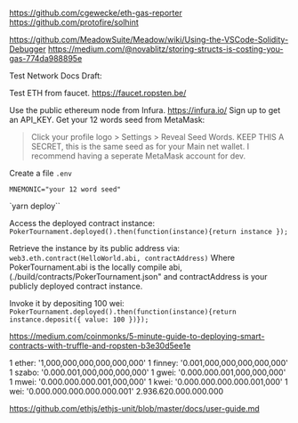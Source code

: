 https://github.com/cgewecke/eth-gas-reporter
https://github.com/protofire/solhint


https://github.com/MeadowSuite/Meadow/wiki/Using-the-VSCode-Solidity-Debugger
https://medium.com/@novablitz/storing-structs-is-costing-you-gas-774da988895e

Test Network Docs Draft:

Test ETH from faucet.
https://faucet.ropsten.be/

Use the public ethereum node from Infura. https://infura.io/
Sign up to get an API_KEY.
Get your 12 words seed from MetaMask:
>Click your profile logo > Settings > Reveal Seed Words. KEEP THIS A SECRET, this is the same seed as for your Main net wallet.
I recommend having a seperate MetaMask account for dev.

Create a file `.env`
```
MNEMONIC="your 12 word seed"
```

`yarn deploy``

Access the deployed contract instance:
`PokerTournament.deployed().then(function(instance){return instance });`

Retrieve the instance by its public address via:
`web3.eth.contract(HelloWorld.abi, contractAddress)`
Where PokerTournament.abi is the locally compile abi, (./build/contracts/PokerTournament.json" and contractAddress is your publicly deployed contract instance.

Invoke it by depositing 100 wei:
`PokerTournament.deployed().then(function(instance){return instance.deposit({ value: 100 })});`

https://medium.com/coinmonks/5-minute-guide-to-deploying-smart-contracts-with-truffle-and-ropsten-b3e30d5ee1e


1 ether:  '1,000,000,000,000,000,000'
1 finney: '0.001,000,000,000,000,000'
1 szabo:  '0.000.001,000,000,000,000'
1 gwei:   '0.000.000.001,000,000,000'
1 mwei:   '0.000.000.000.001,000,000'
1 kwei:   '0.000.000.000.000.001,000'
1 wei:    '0.000.000.000.000.000.001'
2.936.620.000.000.000

https://github.com/ethjs/ethjs-unit/blob/master/docs/user-guide.md